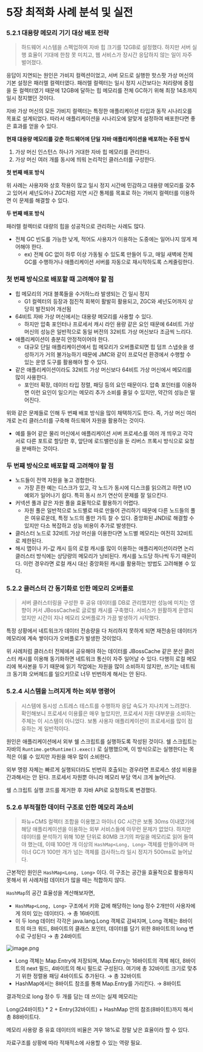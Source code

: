 # 5장 최적화 사례 분석 및 실전

### 5.2.1 대용량 메모리 기기 대상 배포 전략

> 하드웨어 시스템을 스펙업하여 자바 힙 크기를 12GB로 설정했다. 하지만 서버 실행 효율이 기대에 한참 못 미치고, 웹 서비스가 장시간 응답하지 않는 일이 자주 벌어졌다.

응답이 지연되는 원인은 가비지 컬렉션이었고, 서버 모드로 실행한 핫스팟 가상 머신의 기본 설정은 패러렐 컬렉터였다. 패러렐 컬렉터는 일시 정지 시간보다는 처리량에 중점을 둔 컬렉터였기 때문에 12GB에 달하는 힙 메모리를 전체 GC하기 위해 최장 14초까지 일시 정지했던 것이다.
> 

자바 가상 머신의 모든 가비지 컬렉터는 특정한 애플리케이션 타입과 동작 시나리오를 목표로 설계되었다. 따라서 애플리케이션을 시나리오에 알맞게 설정하여 배포한다면 좋은 효과를 얻을 수 있다.

**현재 대용량 메모리를 갖춘 하드웨어에 단일 자바 애플리케이션을 배포하는 주된 방식**

1. 가상 머신 인스턴스 하나가 거대한 자바 힙 메모리를 관리한다.
2. 가상 머신 여러 개를 동시에 띄워 논리적인 클러스터를 구성한다.

**첫 번째 배포 방식**

위 사례는 사용자와 상호 작용이 많고 일시 정지 시간에 민감하고 대용량 메모리를 갖추고 있어서 셰넌도어나 ZGC처럼 지연 시간 통제를 목표로 하는 가비지 컬렉터를 이용하면 이 문제를 해결할 수 있다.

**두 번째 배포 방식** 

패러렐 컬렉터로 대량의 힙을 성공적으로 관리하는 사례도 많다.

- 전체 GC 빈도를 가능한 낮게, 적어도 사용자가 이용하는 도중에는 일어나지 않게 제어해야 한다.
    - ex) 전체 GC 없이 하루 이상 가동될 수 있도록 만들어 두고, 매일 새벽에 전체 GC를 수행하거나 애플리케이션 서버를 자동으로 재시작하도록 스케줄링한다.

### 첫 번째 방식으로 배포할 때 고려해야 할 점

- 힙 메모리의 거대 블록들을 수거하느라 발생되는 긴 일시 정지
    - G1 컬렉터의 등장과 점진적 회복이 활발히 활용되고, ZGC와 셰넌도어까지 상당히 발전되어 개선됨
- 64비트 자바 가상 머신에서는 대용량 메모리를 사용할 수 있다.
    - 하지만 압축 포인터나 프로세서 캐시 라인 용량 같은 요인 때문에 64비트 가상 머신의 성능은 일반적으로 동일 버전의 32비트 가상 머신보다 조금씩 느리다.
- 애플리케이션이 충분히 안정적이어야 한다.
    - 대규모 단일 애플리케이션에서 힙 메모리가 오버플로되면 힙 덤프 스냅숏을 생성하기가 거의 불가능하기 때문에 JMC와 같이 프로덕션 환경에서 수행할 수 있는 운영 도구를 활용해야 할 수 있다.
- 같은 애플리케이션이라도 32비트 가상 머신보다 64비트 가상 머신에서 메모리를 많이 사용한다.
    - 포인터 확장, 데이터 타입 정렬, 패딩 등의 요인 때문이다. 압축 포인터를 이용하면 이런 요인이 일으키는 메모리 추가 소비를 줄일 수 있지만, 약간의 성능은 떨어진다.

위와 같은 문제들로 인해 두 번째 배포 방식을 많이 채택하기도 한다. 즉, 가상 머신 여러 개로 논리 클러스터를 구축해 하드웨어 자원을 활용하는 것이다.

- 예를 들어 같은 물리 머신에서 애플리케이션 서버 프로세스를 여러 개 띄우고 각각 서로 다른 포트로 할당한 후, 앞단에 로드밸런싱을 둔 리버스 프록시 방식으로 요청을 분배하는 것이다.

### 두 번째 방식으로 배포할 때 고려해야 할 점

- 노드들이 전역 자원을 놓고 경합한다.
    - 가장 흔한 예는 디스크가 있고, 각 노드가 동시에 디스크를 읽으려고 하면 I/O 예외가 일어나기 쉽다. 특히 동시 쓰기 연산이 문제를 잘 일으킨다.
- 커넥션 풀과 같은 자원 풀을 효율적으로 활용하기 어렵다.
    - 자원 풀은 일반적으로 노드별로 따로 만들어 관리하기 때문에 다른 노드들의 풀은 여유로운데, 특정 노드의 풀만 가득 찰 수 있다. 중앙화된 JNDI로 해결할 수 있지만 다소 복잡하고 성능 비용이 추가로 발생한다.
- 클러스터 노드로 32비트 가상 머신을 이용한다면 노드별 메모리는 여전히 32비트로 제한된다.
- 해시 맵이나 키-값 캐시 등의 로컬 캐시를 많이 이용하는 애플리케이션이라면 논리 클러스터 방식에는 상당량의 메모리가 낭비된다. 캐시를 노드당 하나씩 두기 때문이다. 이런 경우라면 로컬 캐시 대신 중앙화된 캐시를 활용하는 방법도 고려해볼 수 있다.

### 5.2.2 클러스터 간 동기화로 인한 메모리 오버플로

> 서버 클러스터링을 구성한 후 공유 데이터를 DB로 관리했지만 성능에 미치는 영향이 커서 JBossCache로 글로벌 캐시를 구축했다. 서비스가 원활하게 운영되었지만 시간이 지나 메모리 오버플로가 가끔 발생하기 시작했다.

특정 상황에서 네트워크가 데이터 전송량을 다 처리하지 못하게 되면 재전송된 데이터가 메모리에 계속 쌓이다가 오버플로가 발생한 것이었다.
> 

위 사례처럼 클러스터 전체에서 공유해야 하는 데이터를 JBossCache 같은 분산 클러스터 캐시를 이용해 동기화하면 네트워크 통신이 자주 일어날 수 있다. 다행히 로컬 메모리에 복사본을 두기 때문에 읽기 작업에는 자원을 많이 소비하지 않지만, 쓰기는 네트워크 동기화 오버헤드를 일으키므로 너무 빈번하게 해서는 안 된다.

### 5.2.4 시스템을 느려지게 하는 외부 명령어

> 시스템에 동시성 스트레스 테스트를 수행하자 응답 속도가 지나치게 느려졌다. 확인해보니 프로세서 이용률은 매우 높았지만, 프로세서 자원 대부분을 소비하는 주체는 이 시스템이 아니었다. 보통 사용자 애플리케이션이 프로세서를 많이 점유하는 게 일반적이다.

원인은 애플리케이션에서 외부 쉘 스크립트를 실행하도록 작성된 것이다. 쉘 스크립트는 자바의 `Runtime.getRuntime().exec()` 로 실행했으며, 이 방식으로는 실행한다는 목적은 이룰 수 있지만 자원을 매우 많이 소비한다.
> 

외부 명령 자체는 빠르게 실행되더라도 빈번히 호출되는 경우라면 프로세스 생성 비용을 간과해서는 안 된다. 프로세서 자원뿐 아니라 메모리 부담 역시 크게 늘어난다.

쉘 스크립트 실행 코드를 제거한 후 자바 API로 요청하도록 변경했다.

### 5.2.6 부적절한 데이터 구조로 인한 메모리 과소비

> 파뉴+CMS 컬렉터 조합을 이용했고 마이너 GC 시간은 보통 30ms 이내였기에 해당 애플리케이션을 이용하는 외부 서비스들에 아무런 문제가 없었다. 하지만 데이터를 분석하기 위해 10분 단위로 80MB 크기의 파일을 메모리로 읽어 들여야 했는데, 이때 100만 개 이상의     `HashMap<Long, Long>` 객체를 만들어내며 마이너 GC가 100만 개가 넘는 객체를 검사하느라 일시 정지가 500ms로 늘어났다.
> 

근본적인 원인은 `HashMap<Long, Long>` 이다. 이 구조는 공간을 효율적으로 활용하지 못해서 위 사례처럼 데이터가 많을 때는 적합하지 않다.

`HashMap`의 공간 효율성을 계산해보자면,

- `HashMap<Long, Long>` 구조에서 키와 값에 해당하는 long 정수 2개만이 사용자에게 의미 있는 데이터다. → 총 16바이트
- 이 두 long 데이터 각각은 java.lang.Long 객체로 감싸지며, Long 객체는 8바이트의 마크 워드, 8바이트의 클래스 포인터, 데이터를 담기 위한 8바이트의 long 변수로 구성된다 → 총 24바이트

![image.png](https://prod-files-secure.s3.us-west-2.amazonaws.com/0a08179c-6898-4f98-8b89-2a2ddd15c8b3/e34b7de0-515c-4488-a3a4-0c7240ab3e58/image.png)

- Long 객체는 Map.Entry에 저장되며, Map.Entry는 16바이트의 객체 헤더, 8바이트의 next 필드, 4바이트의 해시 필드로 구성된다. 여기에 총 32바이트 크기로 맞추기 위한 정렬용 패딩 4바이트도 추가된다. → 총 32바이트
- HashMap에서는 8바이트 참조를 통해 Map.Entry를 가리킨다. → 8바이트

결과적으로 long 정수 두 개를 담는 데 쓰이는 실제 메모리는

Long(24바이트) * 2 + Entry(32바이트) + HashMap 안의 참조(8바이트)까지 해서 총 88바이트다.

메모리 사용량 중 유효 데이터의 비율은 겨우 18%로 정말 낮은 효율이라 할 수 있다.

자료구조를 상황에 따라 적재적소에 사용할 수 있는 역량 필요.
